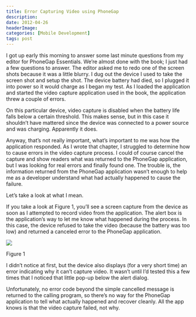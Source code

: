 ```yaml
---
title: Error Capturing Video using PhoneGap
description: 
date: 2012-04-26
headerImage: 
categories: [Mobile Development]
tags: post
---
```


I got up early this morning to answer some last minute questions from my editor for PhoneGap Essentials. We’re almost done with the book; I just had a few questions to answer. The editor asked me to redo one of the screen shots because it was a little blurry. I dug out the device I used to take the screen shot and setup the shot. The device battery had died, so I plugged it into power so it would charge as I began my test. As I loaded the application and started the video capture application used in the book, the application threw a couple of errors.

On this particular device, video capture is disabled when the battery life falls below a certain threshold. This makes sense, but in this case it shouldn’t have mattered since the device was connected to a power source and was charging. Apparently it does.

Anyway, that’s not really important, what’s important to me was how the application responded. As I wrote that chapter, I struggled to determine how to cause errors in the video capture process. I could of course cancel the capture and show readers what was returned to the PhoneGap application, but I was looking for real errors and finally found one. The trouble is, the information returned from the PhoneGap application wasn’t enough to help me as a developer understand what had actually happened to cause the failure.

Let’s take a look at what I mean.

If you take a look at Figure 1, you’ll see a screen capture from the device as soon as I attempted to record video from the application. The alert box is the application’s way to let me know what happened during the process. In this case, the device refused to take the video (because the battery was too low) and returned a canceled error to the PhoneGap application.

![](/images/stories/2012/phonegap_video_capture_1.png)

Figure 1

I didn’t notice at first, but the device also displays (for a very short time) an error indicating why it can’t capture video. It wasn’t until I’d tested this a few times that I noticed that little pop-up below the alert dialog.

Unfortunately, no error code beyond the simple cancelled message is returned to the calling program, so there’s no way for the PhoneGap application to tell what actually happened and recover cleanly. All the app knows is that the video capture failed, not why.